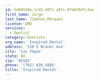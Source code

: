 ```yaml
---
id: 5d60559e-1c92-4971-a5fc-0f46f0dfcfee
first_name: Jorge
last_name: Jimenez-Marquez
license: DMD
services:
  - Dentist
category: Dentists
org_name: 'Inspired Dental'
address: '110 E Bruner Ave'
city: 'Las Vegas'
state: NV
zip: '89183'
phone: '(702) 816-5885'
title: 'Inspired Dental'
---
```

